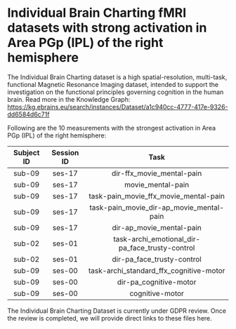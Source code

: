 # Individual Brain Charting fMRI datasets with strong activation in Area PGp (IPL) of the right hemisphere

The Individual Brain Charting dataset is a high spatial-resolution, multi-task, functional Magnetic Resonance Imaging dataset, intended to support the investigation on the functional principles governing cognition in the human brain.
Read more in the Knowledge Graph: https://kg.ebrains.eu/search/instances/Dataset/a1c940cc-4777-417e-9326-dd6584d6c71f

Following are the 10 measurements with the strongest activation in Area PGp (IPL) of the right hemisphere:

| Subject ID | Session ID | Task |
| :-: | :-: | :-: |
| sub-09 | ses-17 | dir-ffx_movie_mental-pain|
| sub-09 | ses-17 | movie_mental-pain|
| sub-09 | ses-17 | task-pain_movie_ffx_movie_mental-pain|
| sub-09 | ses-17 | task-pain_movie_dir-ap_movie_mental-pain|
| sub-09 | ses-17 | dir-ap_movie_mental-pain|
| sub-02 | ses-01 | task-archi_emotional_dir-pa_face_trusty-control|
| sub-02 | ses-01 | dir-pa_face_trusty-control|
| sub-09 | ses-00 | task-archi_standard_ffx_cognitive-motor|
| sub-09 | ses-00 | dir-pa_cognitive-motor|
| sub-09 | ses-00 | cognitive-motor|


The Individual Brain Charting Dataset is currently under GDPR review. Once the review is completed, we will provide direct links to these files here.